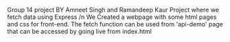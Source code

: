 Group 14 project
BY Amneet Singh and Ramandeep Kaur
Project where we fetch data using Express
/n
We Created a webpage with some html pages and css for front-end. The fetch function can be used from 'api-demo' page that can be accessed by going live from index.html 
